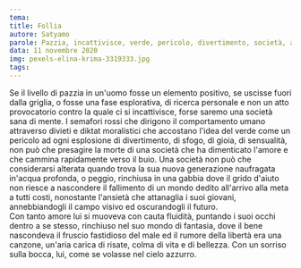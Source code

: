 ```yaml
---
tema:
title: Follia
autore: Satyamo
parole: Pazzia, incattivisce, verde, pericolo, divertimento, società, amore, buio
data: 11 novembre 2020
img: pexels-elina-krima-3319333.jpg
tags: 
---
```

Se il livello di pazzia in un'uomo fosse un elemento positivo, se uscisse fuori dalla griglia, o fosse una fase esplorativa, di ricerca personale e non un atto provocatorio contro la quale ci si incattivisce, forse saremo una società sana di mente.  I semafori rossi che dirigono il comportamento umano attraverso divieti e diktat moralistici che accostano l'idea del verde come un pericolo ad ogni esplosione di divertimento, di sfogo, di gioia, di sensualità, non può che presagire la morte di una società che ha dimenticato l'amore e che cammina rapidamente verso il buio.
Una società non può che considerarsi alterata quando trova la sua nuova generazione naufragata in'acqua profonda, o peggio, rinchiusa in una gabbia dove il grido d'aiuto non riesce a nascondere il fallimento di un mondo dedito all'arrivo alla meta a tutti costi, nonostante l'ansietà che attanaglia i suoi giovani, annebbiandogli il campo visivo ed oscurandogli il futuro.  
Con tanto amore lui si muoveva con cauta fluidità, puntando i suoi occhi dentro a se stesso, rinchiuso nel suo mondo di fantasia, dove il bene nascondeva il fruscio fastidioso del male ed il rumore della libertà era una canzone, un'aria carica di risate, colma di vita e di bellezza.  Con un sorriso sulla bocca, lui, come se volasse nel cielo azzurro.
